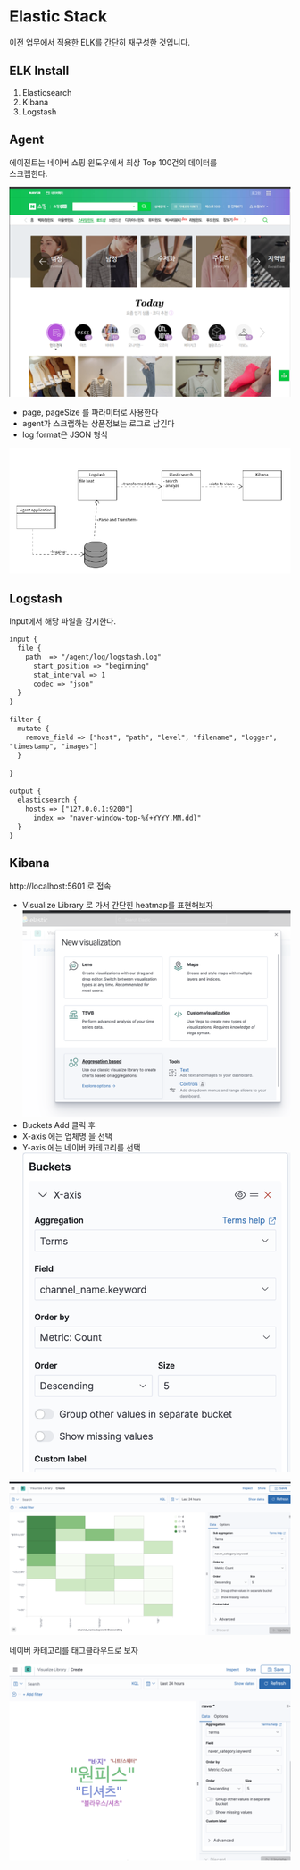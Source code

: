 # Elastic Stack

 이전 업무에서 적용한 ELK를 간단히 재구성한 것입니다.


## ELK Install

1. Elasticsearch
1. Kibana 
1. Logstash


## Agent

에이젼트는 네이버 쇼핑 윈도우에서 최상 Top 100건의 데이터를  
스크랩한다.

![](/images/naver-window.png)

* page, pageSize 를 파라미터로 사용한다  
* agent가 스크랩하는 상품정보는 로그로 남긴다  
* log format은 JSON 형식


![](/images/elk-map.png)


## Logstash

Input에서 해당 파일을 감시한다.

```
input {
  file {
    path  => "/agent/log/logstash.log"
      start_position => "beginning"
      stat_interval => 1
      codec => "json"
  }
}

filter {
  mutate {
    remove_field => ["host", "path", "level", "filename", "logger", "timestamp", "images"]
  }

}

output {
  elasticsearch {
    hosts => ["127.0.0.1:9200"]
      index => "naver-window-top-%{+YYYY.MM.dd}"
  }
}
```

## Kibana

http://localhost:5601 로 접속


* Visualize Library 로 가서 간단힌 heatmap를 표현해보자
![](/images/visual-step1.png)
* Buckets  Add 클릭 후
* X-axis 에는 업체명 을 선택  
* Y-axis 에는 네이버 카테고리를 선택
 ![](/images/bucket-add.png)

![결과](/images/heatmap.png)

네이버 카테고리를 태그클라우드로 보자

![](/images/tag-cloud.png)
